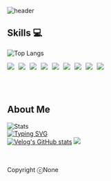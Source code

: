 ![header](https://capsule-render.vercel.app/api?type=Venom&color=10:a18cd1,100:fbc2eb&height=300&section=header&text=None's%20Code&fontSize=90&stroke=a18cd1&strokeWidth=3)

## Skills 💻
![Top Langs](https://github-readme-stats.vercel.app/api/top-langs/?username=Takeeatez&layout=compact)
<div style="display:flex;gap:10px;flex-wrap:wrap;">
  <img src="https://img.shields.io/badge/java-007396?style=for-the-badge&logo=java&logoColor=white"> 
  <img src="https://img.shields.io/badge/c++-00599C?style=for-the-badge&logo=c%2B%2B&logoColor=white">
  <img src="https://img.shields.io/badge/python-3776AB?style=for-the-badge&logo=python&logoColor=white"> 
  <img src="https://img.shields.io/badge/html5-E34F26?style=for-the-badge&logo=html5&logoColor=white"> 
  <img src="https://img.shields.io/badge/css-1572B6?style=for-the-badge&logo=css3&logoColor=white"> 
  <img src="https://img.shields.io/badge/javascript-F7DF1E?style=for-the-badge&logo=javascript&logoColor=black"> 
   <img src="https://img.shields.io/badge/mysql-4479A1?style=for-the-badge&logo=mysql&logoColor=white"> 
  <img src="https://img.shields.io/badge/mariaDB-003545?style=for-the-badge&logo=mariaDB&logoColor=white"> 
  <img src="https://img.shields.io/badge/spring-6DB33F?style=for-the-badge&logo=spring&logoColor=white"> 
</div>
 
</div>
<br />
<br />
<br />

## About Me
![Stats](https://github-readme-stats.vercel.app/api?username=Takeeatez&show_icons=true&theme=radical)
<br/>
[![Typing SVG](https://readme-typing-svg.demolab.com/?lines=My+Social+Account;Please+follow+and+check)](https://git.io/typing-svg)
<br/>
[![Velog's GitHub stats](https://velog-readme-stats.vercel.app/api/badge?name=takeitez)](https://velog.io/@takeitez/posts) 
<a href="https://www.instagram.com/none.dev_"><img src="https://img.shields.io/badge/Instagram-E4405F?style=flat-square&logo=Instagram&logoColor=white"/></a>
<br/>
<br/>
<br/>

Copyright ⓒNone
